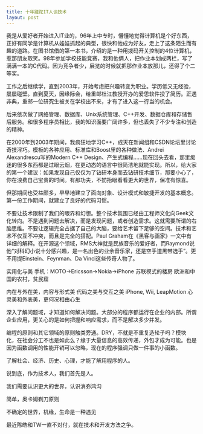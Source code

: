 ```yaml
---
title: 十年蹉跎IT人谈技术
layout: post
---
```

我是从爱好者开始进入IT业的，96年上中专时，懵懂地觉得计算机是个好东西，正好有同学是计算机从娃娃抓起的典型，很快和他成为好友，走上了这条陌生而有趣的道路。在图书馆借的第一本书，介绍的是一种用拨码开关控制的4位计算机，惹那朋友取笑。98年参加学校技能竞赛，我和他俩人，把作业本划成两栏，写了满满一本的C代码。因为竞争者少，展览的时候就把那作业本放那儿，还得了个二等奖。

工作之后继续学，直到2003年，开始考虑把兴趣转变为职业。学历低又无经验，屡屡碰壁。直到夏天，因缘际会，给重邮杜江教授开办的爱思软件投了简历。正遇非典，重邮一位研究生被关在学校出不来，才有了进入这一行当的机会。

后来依次做了网络管理、数据库、Unix系统管理、C++开发、数据仓库和存储售后服务。和很多程序员相比，我的知识面要广阔许多，但也丢失了不少专注和创造的精神。

在2000年到2003年期间，我疯狂地学习C++，成天在新闻组和CSDN论坛里讨论奇技淫巧。模板的各种应用、标准库和Boost里的各种做法、Andrei Alexandrescu写的Modern C++ Design、产生式编程……现在回头去看，那里痴迷的很多东西都是过眼云烟，在更动态的语言中很简洁地就能实现。所以，给大家的第一个建议：如果发现自己仅仅为了钻研本身而去钻研技术细节，那要小心了，你在浪费自己宝贵的时间。有那功夫，不妨抬眼看看更大的世界，保准有惊喜。

但那期间也受益颇多，早早地建立了面向对象、设计模式和敏捷开发的基本概念。第一份工作期间，就建立了良好的代码习惯。

不要让技术限制了我们的眼界和幻想。整个技术氛围已经由工程师文化向Geek文化转向。不是遇到问题去解决，而是发现问题，或者创造需求。这就需要所谓的右脑思维。不要让逻辑完全占据了自己的大脑，要给艺术留下足够的空间。技术和艺术不仅互不冲突，而且是完全的搭配。Paul Graham在《黑客与画家》一文中有详细的解释。在开源这个领域，RMS大神就是民族音乐的爱好者，而Raymond说他“对科幻小说十分感兴趣，是一名出色的业余音乐家，还是空手道黑带选手”。更不用提Einstein、Feynman、Da Vinci这些传奇人物了。

实用化与美 手机：MOTO->Ericsson->Nokia->iPhone 苏联模式的楼房 欧洲和中国的农村，贫民窟

内在与外在美，内容与形式美 代码之美与交互之美 iPhone, Wii, LeapMotion 心灵美和外表美，更何况相由心生

深入了解问题域，才知道如何解决问题。大部分的程序都运行在企业的内部。所谓企业应用，更关心的是如何把握和响应需求，而不是解决多少并发。

编程的原则和其它领域的原则触类旁通。DRY，不就是不重复造轮子吗？模块化，在社会分工不也是如此么？缘于大量信息的高效传递，外包才成为可能。也是因为函数调用的性能开销可以忽略，现在的程序强调只做一件事的小函数。

了解社会、经济、历史、心理，才能了解用程序的人。

说到底，作为技术人，我们首先是人。


我们需要认识更大的世界，认识消弥鸿沟

简单，奥卡姆剃刀原则

不确定的世界，机缘，生命是一种遇见

最近陈皓和TW一直不对付，就在技术和开发方法之争。
